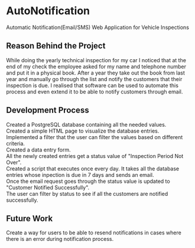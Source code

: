 # AutoNotification
Automatic Notification(Email/SMS) Web Application for Vehicle Inspections

## Reason Behind the Project
While doing the yearly technical inspection for my car I noticed that at the end of my check the employee asked for my name and telephone number and put it in a physical book. After a year they take out the book from last year and manually go through the list and notify the customers that their inspection is due. I realised that software can be used to automate this process and even extend it to be able to notify customers through email. 

## Development Process
Created a PostgreSQL database containing all the needed values.  
Created a simple HTML page to visualize the database entries.  
Implemented a filter that the user can filter the values based on different criteria.  
Created a data entry form.  
All the newly created entries get a status value of "Inspection Period Not Over".  
Created a script that executes once every day. It takes all the database entries whose inpection is due in 7 days and sends an email.  
Once the email request goes through the status value is updated to "Customer Notified Successfully".  
The user can filter by status to see if all the customers are notified successfully.

## Future Work
   
Create a way for users to be able to resend notifications in cases where there is an error during notification process.
